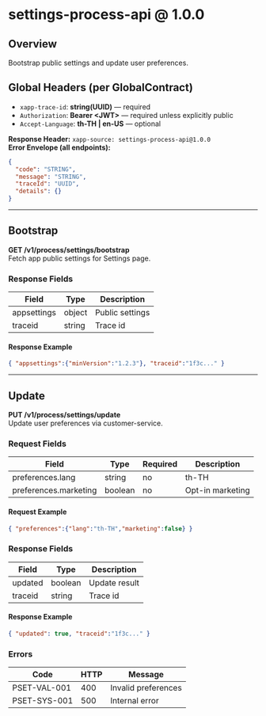 # settings-process-api @ 1.0.0

## Overview
Bootstrap public settings and update user preferences.

## Global Headers (per GlobalContract)
- `xapp-trace-id`: **string(UUID)** — required
- `Authorization`: **Bearer &lt;JWT&gt;** — required unless explicitly public
- `Accept-Language`: **th-TH | en-US** — optional

**Response Header:** `xapp-source: settings-process-api@1.0.0`  
**Error Envelope (all endpoints):**
```json
{
  "code": "STRING",
  "message": "STRING",
  "traceId": "UUID",
  "details": {}
}
```

---
## Bootstrap
**GET /v1/process/settings/bootstrap**  
Fetch app public settings for Settings page.



### Response Fields
| Field | Type | Description |
|---|---|---|
| appsettings | object | Public settings |
| traceid | string | Trace id |

#### Response Example
```json
{ "appsettings":{"minVersion":"1.2.3"}, "traceid":"1f3c..." }
```



---
## Update
**PUT /v1/process/settings/update**  
Update user preferences via customer-service.

### Request Fields
| Field | Type | Required | Description |
|---|---|---|---|
| preferences.lang | string | no | th-TH | en-US |
| preferences.marketing | boolean | no | Opt-in marketing |

#### Request Example
```json
{ "preferences":{"lang":"th-TH","marketing":false} }
```


### Response Fields
| Field | Type | Description |
|---|---|---|
| updated | boolean | Update result |
| traceid | string | Trace id |

#### Response Example
```json
{ "updated": true, "traceid":"1f3c..." }
```


### Errors
| Code | HTTP | Message |
|---|---|---|
PSET-VAL-001 | 400 | Invalid preferences
PSET-SYS-001 | 500 | Internal error
